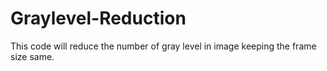# Graylevel-Reduction
This code will reduce the number of gray level in image keeping the frame size same.
